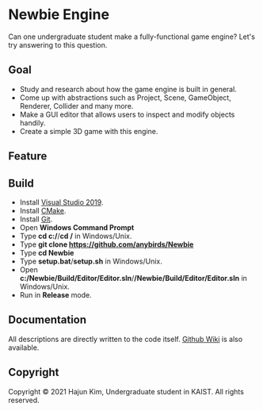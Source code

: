 # Newbie Engine
Can one undergraduate student make a fully-functional game engine? Let's try answering to this question.

## Goal
* Study and research about how the game engine is built in general.
* Come up with abstractions such as Project, Scene, GameObject, Renderer, Collider and many more.
* Make a GUI editor that allows users to inspect and modify objects handily.
* Create a simple 3D game with this engine. 

## Feature

## Build
* Install [Visual Studio 2019](https://visualstudio.microsoft.com/).
* Install [CMake](https://cmake.org/).
* Install [Git](https://git-scm.com/). 
* Open **Windows Command Prompt**
* Type **cd c:/**/**cd /** in Windows/Unix.
* Type **git clone https://github.com/anybirds/Newbie**
* Type **cd Newbie**
* Type **setup.bat**/**setup.sh** in Windows/Unix.
* Open **c:/Newbie/Build/Editor/Editor.sln**/**/Newbie/Build/Editor/Editor.sln** in Windows/Unix.
* Run in **Release** mode.

## Documentation
All descriptions are directly written to the code itself. [Github Wiki](https://github.com/anybirds/Newbie/wiki) is also available.

## Copyright
Copyright © 2021 Hajun Kim, Undergraduate student in KAIST. All rights reserved. 
